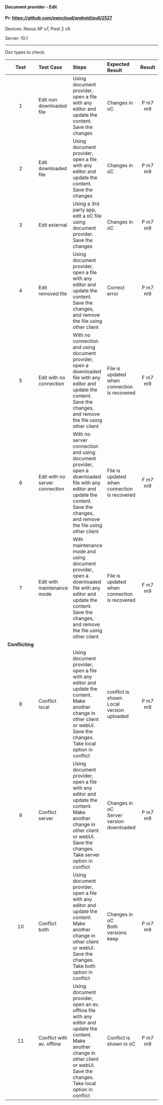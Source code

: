 #### Document provider - Edit

#### Pr: https://github.com/owncloud/android/pull/2527

Devices: Nexus 6P v7, Pixel 2 v9

Server: 10.1


---

Doc types to check:

 
| Test | Test Case | Steps | Expected Result | Result | Related Comment
| :----: | :-------- | :---- | :-------------- | :-----: | :------
| 1 | Edit non downloaded file | Using document provider, open a file with any editor and update the content.<br>Save the changes | Changes in oC  | P m7 m9 |
| 2 | Edit downloaded file | Using document provider, open a file with any editor and update the content.<br>Save the changes | Changes in oC  | P m7 m9|
| 3 | Edit external | Using a 3rd party app, edit a oC file using document provider.<br>Save the changes | Changes in oC  | P m7 m9|
| 4 | Edit removed file | Using document provider, open a file with any editor and update the content.<br>Save the changes, and remove the file using other client | Correct error  | P m7 m9 | D.P. does not realize till app is opened |
| 5 | Edit with no connection | With no connection and using document provider, open a downloaded  file with any editor and update the content.<br>Save the changes, and remove the file using other client | File is updated when connection is recovered  | F m7 m9 | WONT FIX (master): File not downloaded -> eternal spinner
| 6 | Edit with no server connection | With no server connection and using document provider, open a downloaded file with any editor and update the content.<br>Save the changes, and remove the file using other client | File is updated when connection is recovered  | F m7 m9 | WONT FIX (master): File not downloaded -> eternal spinner
| 7 | Edit with maintenance mode | With maintenance mode and using document provider, open a downloaded file with any editor and update the content.<br>Save the changes, and remove the file using other client | File is updated when connection is recovered  | F m7 m9 | WONT FIX (master): File not downloaded -> eternal spinner
|**Conflicting**|||||
| 8 | Conflict local | Using document provider, open a file with any editor and update the content.<br>Make another change in other client or webUI.<br>Save the changes.<br>Take local option in conflict | conflict is shown <br>Local version uploaded  | P m7 m9 |
| 9 | Conflict server | Using document provider, open a file with any editor and update the content.<br>Make another change in other client or webUI.<br>Save the changes.<br>Take server option in conflict | Changes in oC<br>Server version downloaded  | P m7 m9 |
| 10 | Conflict both | Using document provider, open a file with any editor and update the content.<br>Make another change in other client or webUI.<br>Save the changes.<br>Take both option in conflict | Changes in oC<br>Both versions keep  | P m7 m9 |
| 11 | Conflict with av. offline | Using document provider, open an av. offline file with any editor and update the content.<br>Make another change in other client or webUI.<br>Save the changes.<br>Take local option in conflict | Conflict is shown in oC  | P m7 m9|